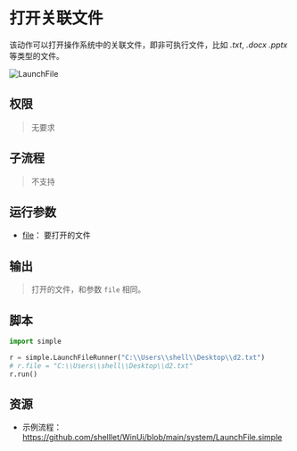 # 打开关联文件 
该动作可以打开操作系统中的关联文件，即非可执行文件，比如 *.txt*, *.docx* *.pptx* 等类型的文件。

![LaunchFile](./images/02.png ':size=90%')


## 权限
> 无要求

## 子流程

> 不支持


## 运行参数

* [file](./types/Path.md)： 要打开的文件

## 输出

> 打开的文件，和参数 `file` 相同。

## 脚本

```python
import simple

r = simple.LaunchFileRunner("C:\\Users\\shell\\Desktop\\d2.txt")
# r.file = "C:\\Users\\shell\\Desktop\\d2.txt"
r.run()

```

## 资源

* 示例流程：https://github.com/shelllet/WinUi/blob/main/system/LaunchFile.simple




